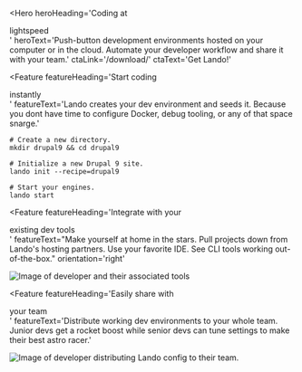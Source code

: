 ---
---

<Hero 
  heroHeading='Coding at <div class="emphasis">lightspeed</div>'
  heroText='Push-button development environments hosted on your computer or in the cloud. Automate your developer workflow and share it with your team.'
  ctaLink='/download/'
  ctaText='Get Lando!'
>
  <Stats />
</Hero>

<Feature 
  featureHeading='Start coding <div class="emphasis">instantly</div>'
  featureText='Lando creates your dev environment and seeds it. Because you dont have time to configure Docker, debug tooling, or any of that space snarge.'
>
<template v-slot:afterFeatureContent>
  <Icons />
</template>
<CodeGroup>
  <CodeGroupItem title="LAUNCH">

  ```bash:no-line-numbers
  # Create a new directory.
  mkdir drupal9 && cd drupal9

  # Initialize a new Drupal 9 site.
  lando init --recipe=drupal9

  # Start your engines.
  lando start
  ```

  </CodeGroupItem>
</CodeGroup>
</Feature>

<Feature featureHeading='Integrate with your <div class="emphasis">existing dev tools</div>'
  featureText="Make yourself at home in the stars. Pull projects down from Lando's hosting partners. Use your favorite IDE.  See CLI tools working out-of-the-box."
  orientation='right'
>

![Image of developer and their associated tools](images/integrate-dev-tools.png)

</Feature>

<Feature 
  featureHeading='Easily share with <div class="emphasis">your team</div>'
  featureText='Distribute working dev environments to your whole team. Junior devs get a rocket boost while senior devs can tune settings to make their best astro racer.'
>

![Image of developer distributing Lando config to their team.](images/share-with-team.png)

</Feature>

